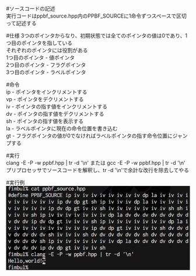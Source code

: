 #ソースコードの記述  
実行コードはppbf_source.hpp内のPPBF_SOURCEに1命令ずつスペースで区切って記述する

#仕様
3つのポインタからなり、初期状態では全てのポインタの値は0であり、1つ目のポインタを指している  
それぞれのポインタには役割がある  
1つ目のポインタ - 値ポインタ  
2つ目のポインタ - フラグポインタ  
3つ目のポインタ - ラベルポインタ  

#命令  
ip - ポインタをインクリメントする  
vp - ポインタをデクリメントする  
iv - ポインタの指す値をインクリメントする  
dv - ポインタの指す値をデクリメントする  
sh - ポインタの指す値を表示する  
la - ラベルポインタに現在の命令位置を書き込む  
gt - フラグポインタの値が0でなければラベルポインタの指す命令位置にジャンプする  

#実行  
clang -E -P -w ppbf.hpp | tr -d '\n' または gcc -E -P -w ppbf.hpp | tr -d '\n'   
プリプロセッサでソースコードを解釈し、tr -d '\n'で余計な改行を除去してやる

#実行例  
![screen shot](screenshot.png)  
